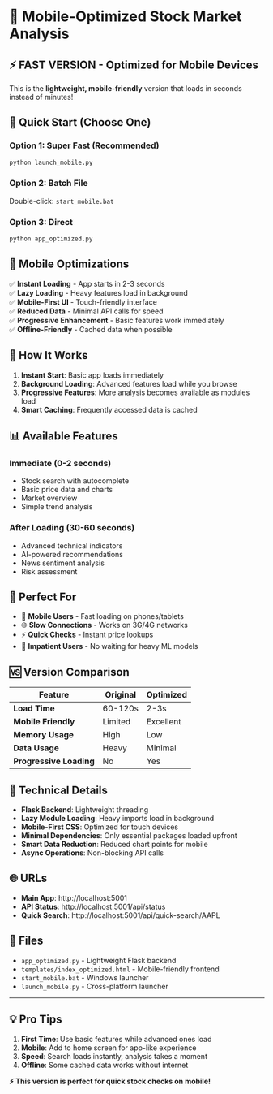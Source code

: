 # 📱 Mobile-Optimized Stock Market Analysis

## ⚡ **FAST VERSION** - Optimized for Mobile Devices

This is the **lightweight, mobile-friendly** version that loads in seconds instead of minutes!

## 🚀 **Quick Start (Choose One)**

### **Option 1: Super Fast (Recommended)**
```bash
python launch_mobile.py
```

### **Option 2: Batch File**
Double-click: `start_mobile.bat`

### **Option 3: Direct**
```bash
python app_optimized.py
```

## 📱 **Mobile Optimizations**

✅ **Instant Loading** - App starts in 2-3 seconds  
✅ **Lazy Loading** - Heavy features load in background  
✅ **Mobile-First UI** - Touch-friendly interface  
✅ **Reduced Data** - Minimal API calls for speed  
✅ **Progressive Enhancement** - Basic features work immediately  
✅ **Offline-Friendly** - Cached data when possible  

## 🌟 **How It Works**

1. **Instant Start**: Basic app loads immediately
2. **Background Loading**: Advanced features load while you browse
3. **Progressive Features**: More analysis becomes available as modules load
4. **Smart Caching**: Frequently accessed data is cached

## 📊 **Available Features**

### **Immediate (0-2 seconds)**
- Stock search with autocomplete
- Basic price data and charts  
- Market overview
- Simple trend analysis

### **After Loading (30-60 seconds)**
- Advanced technical indicators
- AI-powered recommendations
- News sentiment analysis
- Risk assessment

## 🎯 **Perfect For**

- 📱 **Mobile Users** - Fast loading on phones/tablets
- 🌐 **Slow Connections** - Works on 3G/4G networks
- ⚡ **Quick Checks** - Instant price lookups
- 🚀 **Impatient Users** - No waiting for heavy ML models

## 🆚 **Version Comparison**

| Feature | Original | Optimized |
|---------|----------|-----------|
| **Load Time** | 60-120s | 2-3s |
| **Mobile Friendly** | Limited | Excellent |
| **Memory Usage** | High | Low |
| **Data Usage** | Heavy | Minimal |
| **Progressive Loading** | No | Yes |

## 🔧 **Technical Details**

- **Flask Backend**: Lightweight threading
- **Lazy Module Loading**: Heavy imports load in background  
- **Mobile-First CSS**: Optimized for touch devices
- **Minimal Dependencies**: Only essential packages loaded upfront
- **Smart Data Reduction**: Reduced chart points for mobile
- **Async Operations**: Non-blocking API calls

## 🌐 **URLs**

- **Main App**: http://localhost:5001
- **API Status**: http://localhost:5001/api/status
- **Quick Search**: http://localhost:5001/api/quick-search/AAPL

## 📂 **Files**

- `app_optimized.py` - Lightweight Flask backend
- `templates/index_optimized.html` - Mobile-friendly frontend
- `start_mobile.bat` - Windows launcher
- `launch_mobile.py` - Cross-platform launcher

---

## 💡 **Pro Tips**

1. **First Time**: Use basic features while advanced ones load
2. **Mobile**: Add to home screen for app-like experience
3. **Speed**: Search loads instantly, analysis takes a moment
4. **Offline**: Some cached data works without internet

**⚡ This version is perfect for quick stock checks on mobile!**
